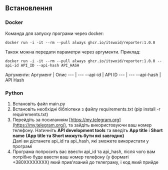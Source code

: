 ## Встановлення

### Docker

Команда для запуску програми через docker:
```console
docker run -i -it --rm --pull always ghcr.io/itswoid/reporter:1.0.0
```

Також можна передати параметри через аргументи.
Приклад:
```console
docker run -i -it --rm --pull always ghcr.io/itswoid/reporter:1.0.0 --api-id API_ID --api-hash API_HASH
```

Аргументи:
Аргумент | Опис
--- | ---
--api-id | API ID
--- | ---
--api-hash | API Hash

### Python

1. Встановіть файл main.py
2. Встановіть необхідні бібліотеки з файлу requirements.txt (pip install -r requirements.txt)
3. Перейдіть за посиланням [https://my.telegram.org](https://my.telegram.org/), та зайдіть використовуючи ваш номер телефону.
Натичніть **API development tools** та введіть **App title** і **Short name** **(App title та Short можуть бути які завгодно)**
<br>Далі ви дістанете api_id та api_hash, які зможете використати у програмі
4. Програма попросить вас ввести api_id та api_hash, після чого вам потрібно буде ввести ваш номер телефону (у форматі +380XXXXXXXX) який прив'язаний до телеграму, і код який прийде
